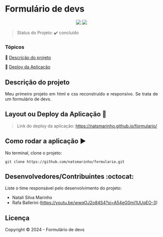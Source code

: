 <h1>Formulário de devs</h1> 

<p align="center">
<img src="https://img.shields.io/static/v1?label=Github&message=deploy&color=blue&style=for-the-badge&logo=github"/>
   <img src="http://img.shields.io/static/v1?label=STATUS&message=CONCLUIDO&color=GREEN&style=for-the-badge"/>
</p>

> Status do Projeto: :heavy_check_mark: concluído

### Tópicos 

:small_blue_diamond: [Descrição do projeto](#descrição-do-projeto)

:small_blue_diamond: [Deploy da Aplicação](#deploy-da-aplicação-dash)

## Descrição do projeto 

<p align="justify">
Meu primeiro projeto em html e css reconstruído e responsivo. Se trata de um formulário de devs. 
</p>


## Layout ou Deploy da Aplicação :dash:

> Link do deploy da aplicação: https://natsmarinho.github.io/formulario/

## Como rodar a aplicação :arrow_forward:

No terminal, clone o projeto: 

```
git clone https://github.com/natsmarinho/formulario.git
```

## Desenvolvedores/Contribuintes :octocat:

Liste o time responsável pelo desenvolvimento do projeto:
- Natali Silva Marinho
- Rafa Ballerini (https://youtu.be/wwqOJ2o84S4?si=A54eG0mi1UUqEO-3)


## Licença 

Copyright :copyright: 2024 - Formulário de devs

